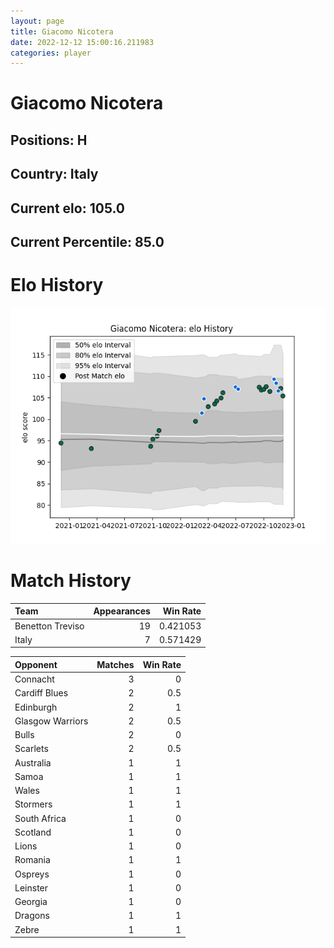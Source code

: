 ```yaml
---  
layout: page  
title: Giacomo Nicotera  
date: 2022-12-12 15:00:16.211983  
categories: player  
---
```

# Giacomo Nicotera

## Positions: H

## Country: Italy

## Current elo: 105.0

## Current Percentile: 85.0

# Elo History


![elo history](history_GiacomoNicotera.png)
# Match History


| Team             |   Appearances |   Win Rate |
|:-----------------|--------------:|-----------:|
| Benetton Treviso |            19 |   0.421053 |
| Italy            |             7 |   0.571429 |

| Opponent         |   Matches |   Win Rate |
|:-----------------|----------:|-----------:|
| Connacht         |         3 |        0   |
| Cardiff Blues    |         2 |        0.5 |
| Edinburgh        |         2 |        1   |
| Glasgow Warriors |         2 |        0.5 |
| Bulls            |         2 |        0   |
| Scarlets         |         2 |        0.5 |
| Australia        |         1 |        1   |
| Samoa            |         1 |        1   |
| Wales            |         1 |        1   |
| Stormers         |         1 |        1   |
| South Africa     |         1 |        0   |
| Scotland         |         1 |        0   |
| Lions            |         1 |        0   |
| Romania          |         1 |        1   |
| Ospreys          |         1 |        0   |
| Leinster         |         1 |        0   |
| Georgia          |         1 |        0   |
| Dragons          |         1 |        1   |
| Zebre            |         1 |        1   |